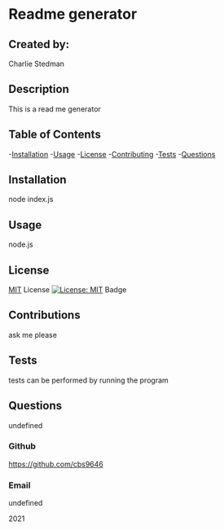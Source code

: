 # Readme generator

  ## Created by:

Charlie Stedman
  
  ## Description
  
This is a read me generator
  
  ## Table of Contents
  
  -[Installation](#installation)
  -[Usage](#userInteraction)
  -[License](#license)
  -[Contributing](#contribute)
  -[Tests](#testing)
  -[Questions](#additionalQuestions)
 
  ## Installation

node index.js

  ## Usage
  
node.js

  ## License

[MIT](https://opensource.org/licenses/MIT) License
[![License: MIT](https://img.shields.io/badge/License-MIT-yelloe.svg)](https://opensource.org/licenses/MIT) Badge

  ## Contributions
  
ask me please

  ## Tests

tests can be performed by running the program

  ## Questions

undefined

  ### Github
  
  https://github.com/cbs9646

  ### Email

undefined
   

2021
